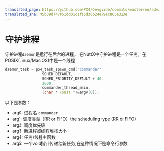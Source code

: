 ```yaml
---
translated_page: https://github.com/PX4/Devguide/commits/master/en/advanced/architecture_daemon.md
translated_sha: 95b39d747851dd01c1fe5d36b24e59ec865e323e
---
```


# 守护进程


守护进程`daemon`是运行在后台的进程。
在NuttX中守护进程是一个任务，在POSIX(Linux/Mac OS)中是一个线程

```C++
daemon_task = px4_task_spawn_cmd("commander",
			     SCHED_DEFAULT,
			     SCHED_PRIORITY_DEFAULT + 40,
			     3600,
			     commander_thread_main,
			     (char * const *)&argv[0]);
```

以下是参数：
- arg0: 进程名 `commander`
- arg1: 调度类型（RR or FIFO）the scheduling type (RR or FIFO)
- arg2: 调度优先级
- arg3: 新进程或线程堆栈大小
- arg4: 任务/线程主函数
- arg5: 一个void指针传递给新任务,在这种情况下是命令行参数
